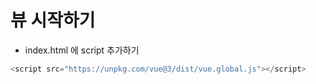 # 뷰 시작하기

- index.html 에 script 추가하기
```javascript
<script src="https://unpkg.com/vue@3/dist/vue.global.js"></script>
```
